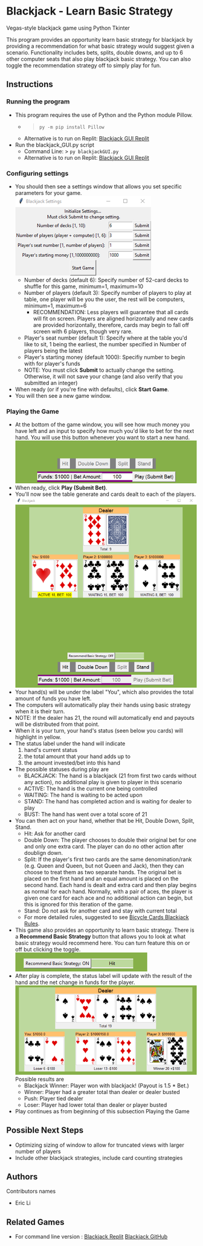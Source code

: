 # Blackjack - Learn Basic Strategy
Vegas-style blackjack game using Python Tkinter

This program provides an opportunity learn basic strategy for blackjack by providing a recommendation for what basic strategy would suggest given a scenario. Functionality includes bets, splits, double downs, and up to 6 other computer seats that also play blackjack basic strategy. You can also toggle the recommendation strategy off to simply play for fun.

## Instructions
### Running the program
* This program requires the use of Python and the Python module Pillow.
  * > `py -m pip install Pillow`
  * Alternative is to run on Replit: [Blackjack GUI Replit](https://replit.com/@itstooerli/BlackjackGUI?v=1)
* Run the blackjack_GUI.py script
  * Command Line: > `py blackjackGUI.py`
  * Alternative is to run on Replit: [Blackjack GUI Replit](https://replit.com/@itstooerli/BlackjackGUI?v=1)
### Configuring settings
* You should then see a settings window that allows you set specific parameters for your game.
![blackjack_Settings](/images/blackjack_settings.png)
  * Number of decks (default 6): Specify number of 52-card decks to shuffle for this game, minimum=1, maximum=10
  * Number of players (default 3): Specify number of players to play at table, one player will be you the user, the rest will be computers, minimum=1, maximum=6
    * RECOMMENDATION: Less players will guarantee that all cards will fit on screen. Players are aligned horizontally and new cards are provided horizontally, therefore, cards may begin to fall off screen with 6 players, though very rare.
  * Player's seat number (default 1): Specify where at the table you'd like to sit, 1 being the earliest, the number specified in Number of players being the latest
  * Player's starting money (default 1000): Specifiy number to begin with for player's funds
  * NOTE: You must click __Submit__ to actually change the setting. Otherwise, it will not save your change (and also verify that you submitted an integer)
* When ready (or if you're fine with defaults), click __Start Game__.
* You will then see a new game window. 
### Playing the Game
* At the bottom of the game window, you will see how much money you have left and an input to specify how much you'd like to bet for the next hand. You will use this button whenever you want to start a new hand.
![command_frames](/images/command_frames.png)
* When ready, click __Play (Submit Bet)__.
* You'll now see the table generate and cards dealt to each of the players.
![blackjack_game](/images/blackjack_game_updated.png)
* Your hand(s) will be under the label "You", which also provides the total amount of funds you have left.
* The computers will automatically play their hands using basic strategy when it is their turn.
* NOTE: If the dealer has 21, the round will automatically end and payouts will be distributed from that point.
* When it is your turn, your hand's status (seen below you cards) will highlight in yellow.
* The status label under the hand will indicate
  1. hand's current status
  2. the total amount that your hand adds up to
  3. the amount invested/bet into this hand
* The possible statuses during play are
  * BLACKJACK: The hand is a blackjack (21 from first two cards without any action), no additional play is given to player in this scenario
  * ACTIVE: The hand is the current one being controlled
  * WAITING: The hand is waiting to be acted upon
  * STAND: The hand has completed action and is waiting for dealer to play
  * BUST: The hand has went over a total score of 21
* You can then act on your hand, whether that be Hit, Double Down, Split, Stand.
  * Hit: Ask for another card
  * Double Down: The player chooses to double their original bet for one and only one extra card. The player can do no other action after doublign down.
  * Split: If the player's first two cards are the same denomination/rank (e.g. Queen and Queen, but not Queen and Jack), then they can choose to treat them as two separate hands. The original bet is placed on the first hand and an equal amount is placed on the second hand. Each hand is dealt and extra card and then play begins as normal for each hand. Normally, with a pair of aces, the player is given one card for each ace and no additional action can begin, but this is ignored for this iteration of the game.
  * Stand: Do not ask for another card and stay with current total
  * For more detailed rules, suggested to see [Bicycle Cards Blackjack Rules](https://bicyclecards.com/how-to-play/blackjack/).
* This game also provides an opportunity to learn basic strategy. There is a __Recommend Basic Strategy__ button that allows you to look at what basic strategy would recommend here. You can turn feature this on or off but clicking the toggle. ![recommendation](/images/recommendation.png)
* After play is complete, the status label will update with the result of the hand and the net change in funds for the player.
![blackjack_result](/images/blackjack_result.png)
Possible results are
  * Blackjack Winner: Player won with blackjack! (Payout is 1.5 * Bet.)
  * Winner: Player had a greater total than dealer or dealer busted
  * Push: Player tied dealer
  * Loser: Player had lower total than dealer or player busted
* Play continues as from beginning of this subsection Playing the Game

## Possible Next Steps
* Optimizing sizing of window to allow for truncated views with larger number of players
* Include other blackjack strategies, include card counting strategies

## Authors
Contributors names
* Eric Li

## Related Games
* For command line version : [Blackjack Replit](https://replit.com/@itstooerli/Blackjack?v=1) [Blackjack GitHub](https://github.com/itstooerli/Blackjack)
